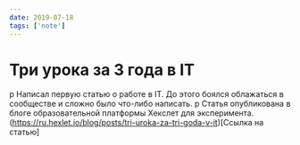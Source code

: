 ```yaml
---
date: 2019-07-18
tags: ['note']
---
```


# Три урока за 3 года в IT

p Написал первую статью о работе в IT. До этого боялся облажаться в сообществе и сложно было что-либо написать.
p Статья опубликована в блоге образовательной платформы Хекслет для эксперимента.
(https://ru.hexlet.io/blog/posts/tri-uroka-za-tri-goda-v-it)[Ссылка на статью]
